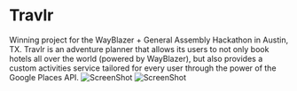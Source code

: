 # Travlr
Winning project for the WayBlazer + General Assembly Hackathon in Austin, TX. Travlr is an adventure planner that allows its users to not only book hotels all over the world (powered by WayBlazer), but also provides a custom activities service tailored for every user through the power of the Google Places API.
![ScreenShot](https://raw.github.com/BPhillips91/Travlr/blob/photos/travlr-1.jpg})
![ScreenShot](https://raw.github.com/BPhillips91/Travlr/blob/photos/travlr-2.jpg})
